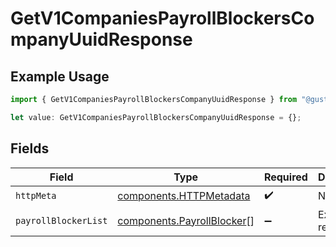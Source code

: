 # GetV1CompaniesPayrollBlockersCompanyUuidResponse

## Example Usage

```typescript
import { GetV1CompaniesPayrollBlockersCompanyUuidResponse } from "@gusto/embedded-api/models/operations/getv1companiespayrollblockerscompanyuuid.js";

let value: GetV1CompaniesPayrollBlockersCompanyUuidResponse = {};
```

## Fields

| Field                                                                    | Type                                                                     | Required                                                                 | Description                                                              |
| ------------------------------------------------------------------------ | ------------------------------------------------------------------------ | ------------------------------------------------------------------------ | ------------------------------------------------------------------------ |
| `httpMeta`                                                               | [components.HTTPMetadata](../../models/components/httpmetadata.md)       | :heavy_check_mark:                                                       | N/A                                                                      |
| `payrollBlockerList`                                                     | [components.PayrollBlocker](../../models/components/payrollblocker.md)[] | :heavy_minus_sign:                                                       | Example response                                                         |